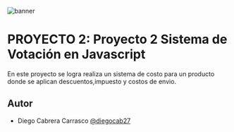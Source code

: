 ![banner](https://github.com/diegocab27/proyecto1/assets/162330383/d1251c1c-916c-4b7c-b57b-cab573e44281)

# PROYECTO 2: Proyecto 2 Sistema de Votación en Javascript

En este proyecto se logra realiza un sistema de costo para un producto donde se aplican descuentos,impuesto y costos de envio.

## Autor
- Diego Cabrera Carrasco  [@diegocab27](https://www.github.com/diegocab27)
